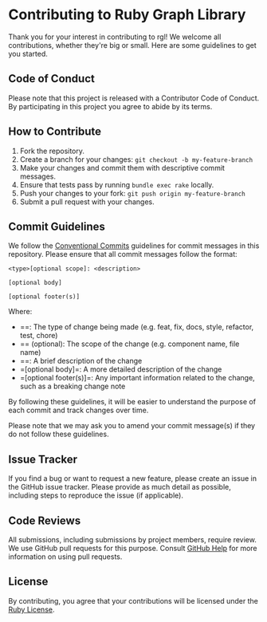 # Contributing to Ruby Graph Library

Thank you for your interest in contributing to rgl! We welcome all
contributions, whether they're big or small. Here are some guidelines to get you
started.

## Code of Conduct

Please note that this project is released with a Contributor Code of Conduct. By
participating in this project you agree to abide by its terms.

## How to Contribute

1. Fork the repository.
2. Create a branch for your changes: `git checkout -b my-feature-branch`
3. Make your changes and commit them with descriptive commit messages.
4. Ensure that tests pass by running `bundle exec rake` locally.
5. Push your changes to your fork: `git push origin my-feature-branch`
6. Submit a pull request with your changes.

## Commit Guidelines

We follow the [Conventional
Commits](https://www.conventionalcommits.org/en/v1.0.0/) guidelines for commit
messages in this repository. Please ensure that all commit messages follow the
format:

```
<type>[optional scope]: <description>

[optional body]

[optional footer(s)]
```

Where:
- =<type>=: The type of change being made (e.g. feat, fix, docs, style, refactor, test, chore)
- =<scope>= (optional): The scope of the change (e.g. component name, file name)
- =<description>=: A brief description of the change
- =[optional body]=: A more detailed description of the change
- =[optional footer(s)]=: Any important information related to the change, such
  as a breaking change note

By following these guidelines, it will be easier to understand the purpose of
each commit and track changes over time.

Please note that we may ask you to amend your commit message(s) if they do not
follow these guidelines.

## Issue Tracker

If you find a bug or want to request a new feature, please create an issue in
the GitHub issue tracker. Please provide as much detail as possible, including
steps to reproduce the issue (if applicable).

## Code Reviews

All submissions, including submissions by project members, require review. We
use GitHub pull requests for this purpose. Consult [GitHub
Help](https://help.github.com/articles/about-pull-requests/) for more
information on using pull requests.

## License

By contributing, you agree that your contributions will be licensed under the
[Ruby License](../LICENSE).
